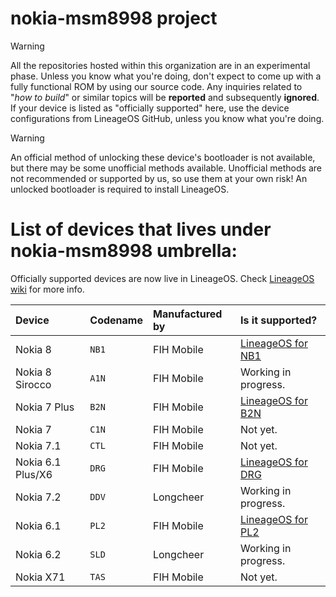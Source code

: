 # nokia-msm8998 project

> [!WARNING]
> All the repositories hosted within this organization are in an experimental phase. Unless you know what you're doing, don't expect to come up with a fully functional ROM by using our source code. Any inquiries related to "_how to build_" or similar topics will be **reported** and subsequently **ignored**. If your device is listed as "officially supported" here, use the device configurations from LineageOS GitHub, unless you know what you're doing.

> [!WARNING]
> An official method of unlocking these device's bootloader is not available, but there may be some unofficial methods available. Unofficial methods are not recommended or supported by us, so use them at your own risk! An unlocked bootloader is required to install LineageOS.

# List of devices that lives under nokia-msm8998 umbrella:

Officially supported devices are now live in LineageOS. Check [LineageOS wiki](https://wiki.lineageos.org/devices/) for more info.

| Device                   | Codename | Manufactured by | Is it supported?                                             |
|:------------------------ |:-------- |:--------------- |:------------------------------------------------------------ |
| Nokia 8                  | `NB1`    | FIH Mobile      | [LineageOS for NB1](https://wiki.lineageos.org/devices/NB1) |
| Nokia 8 Sirocco          | `A1N`    | FIH Mobile      | Working in progress.                                         |
| Nokia 7 Plus             | `B2N`    | FIH Mobile      | [LineageOS for B2N](https://wiki.lineageos.org/devices/B2N) |
| Nokia 7                  | `C1N`    | FIH Mobile      | Not yet.                                                     |
| Nokia 7.1                | `CTL`    | FIH Mobile      | Not yet.                                                     |
| Nokia 6.1 Plus/X6        | `DRG`    | FIH Mobile      | [LineageOS for DRG](https://wiki.lineageos.org/devices/DRG) |
| Nokia 7.2                | `DDV`    | Longcheer       | Working in progress.                                         |
| Nokia 6.1                | `PL2`    | FIH Mobile      | [LineageOS for PL2](https://wiki.lineageos.org/devices/PL2) |
| Nokia 6.2                | `SLD`    | Longcheer       | Working in progress.                                         |
| Nokia X71                | `TAS`    | FIH Mobile      | Not yet.                                                     |
